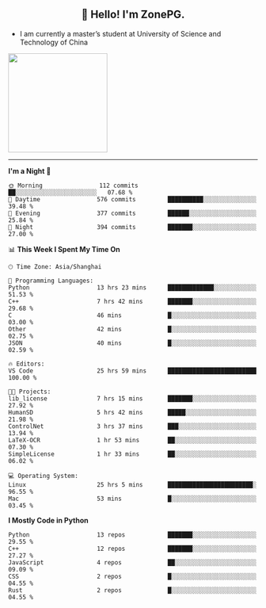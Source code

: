 <h2 align="center">👋 Hello! I'm ZonePG.</h2>

- I am currently a master’s student at University of Science and Technology of China

<img height=200 align="center" src="https://github-readme-stats.vercel.app/api?username=zonepg" />

-------

<!--START_SECTION:waka-->
**I'm a Night 🦉** 

```text
🌞 Morning                112 commits         ██░░░░░░░░░░░░░░░░░░░░░░░   07.68 % 
🌆 Daytime                576 commits         ██████████░░░░░░░░░░░░░░░   39.48 % 
🌃 Evening                377 commits         ██████░░░░░░░░░░░░░░░░░░░   25.84 % 
🌙 Night                  394 commits         ███████░░░░░░░░░░░░░░░░░░   27.00 % 
```


📊 **This Week I Spent My Time On** 

```text
🕑︎ Time Zone: Asia/Shanghai

💬 Programming Languages: 
Python                   13 hrs 23 mins      █████████████░░░░░░░░░░░░   51.53 % 
C++                      7 hrs 42 mins       ███████░░░░░░░░░░░░░░░░░░   29.68 % 
C                        46 mins             █░░░░░░░░░░░░░░░░░░░░░░░░   03.00 % 
Other                    42 mins             █░░░░░░░░░░░░░░░░░░░░░░░░   02.75 % 
JSON                     40 mins             █░░░░░░░░░░░░░░░░░░░░░░░░   02.59 % 

🔥 Editors: 
VS Code                  25 hrs 59 mins      █████████████████████████   100.00 % 

🐱‍💻 Projects: 
lib_license              7 hrs 15 mins       ███████░░░░░░░░░░░░░░░░░░   27.92 % 
HumanSD                  5 hrs 42 mins       █████░░░░░░░░░░░░░░░░░░░░   21.98 % 
ControlNet               3 hrs 37 mins       ███░░░░░░░░░░░░░░░░░░░░░░   13.94 % 
LaTeX-OCR                1 hr 53 mins        ██░░░░░░░░░░░░░░░░░░░░░░░   07.30 % 
SimpleLicense            1 hr 33 mins        ██░░░░░░░░░░░░░░░░░░░░░░░   06.02 % 

💻 Operating System: 
Linux                    25 hrs 5 mins       ████████████████████████░   96.55 % 
Mac                      53 mins             █░░░░░░░░░░░░░░░░░░░░░░░░   03.45 % 
```

**I Mostly Code in Python** 

```text
Python                   13 repos            ███████░░░░░░░░░░░░░░░░░░   29.55 % 
C++                      12 repos            ███████░░░░░░░░░░░░░░░░░░   27.27 % 
JavaScript               4 repos             ██░░░░░░░░░░░░░░░░░░░░░░░   09.09 % 
CSS                      2 repos             █░░░░░░░░░░░░░░░░░░░░░░░░   04.55 % 
Rust                     2 repos             █░░░░░░░░░░░░░░░░░░░░░░░░   04.55 % 
```




<!--END_SECTION:waka-->

